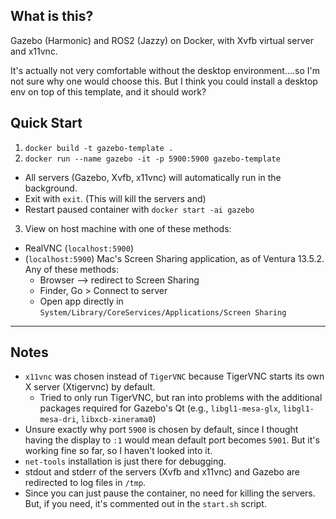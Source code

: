 ## What is this?

Gazebo (Harmonic) and ROS2 (Jazzy) on Docker, with Xvfb virtual server and x11vnc.

It's actually not very comfortable without the desktop environment....so I'm not sure why one would choose this. But I think you could install a desktop env on top of this template, and it should work?

## Quick Start

1. `docker build -t gazebo-template .`
2. `docker run --name gazebo -it -p 5900:5900 gazebo-template`
- All servers (Gazebo, Xvfb, x11vnc) will automatically run in the background.
- Exit with `exit`. (This will kill the servers and)
- Restart paused container with `docker start -ai gazebo`

3. View on host machine with one of these methods:
- RealVNC (`localhost:5900`)
- (`localhost:5900`) Mac's Screen Sharing application, as of Ventura 13.5.2. Any of these methods:
    - Browser --> redirect to Screen Sharing
    - Finder, Go > Connect to server
    - Open app directly in `System/Library/CoreServices/Applications/Screen Sharing`

---

## Notes
- `x11vnc` was chosen instead of `TigerVNC` because TigerVNC starts its own X server (Xtigervnc) by default. 
    - Tried to only run TigerVNC, but ran into problems with the additional packages required for Gazebo's Qt (e.g., `libgl1-mesa-glx`, `libgl1-mesa-dri`, `libxcb-xinerama0`)
- Unsure exactly why port `5900` is chosen by default, since I thought having the display to `:1` would mean default port becomes `5901`. But it's working fine so far, so I haven't looked into it.
- `net-tools` installation is just there for debugging.
- stdout and stderr of the servers (Xvfb and x11vnc) and Gazebo are redirected to log files in `/tmp`.
- Since you can just pause the container, no need for killing the servers. But, if you need, it's commented out in the `start.sh` script.